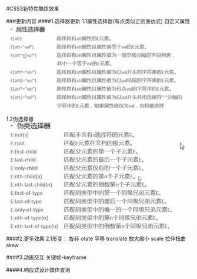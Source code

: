 #CSS3新特性酷炫效果


###更新内容
####1.选择器更新
1.1属性选择器(有点类似正则表达式)
自定义属性
![css-attr](css-attr.png)
1.2伪选择器
![css-fakeselector](css-fakeselector.png)
####2.更多效果
2.1形变：
旋转 otate
平移 translate
放大缩小 scale
拉伸扭曲 skew

####3.动画交互
关键帧-keyframe

####4.响应式设计媒体查询

